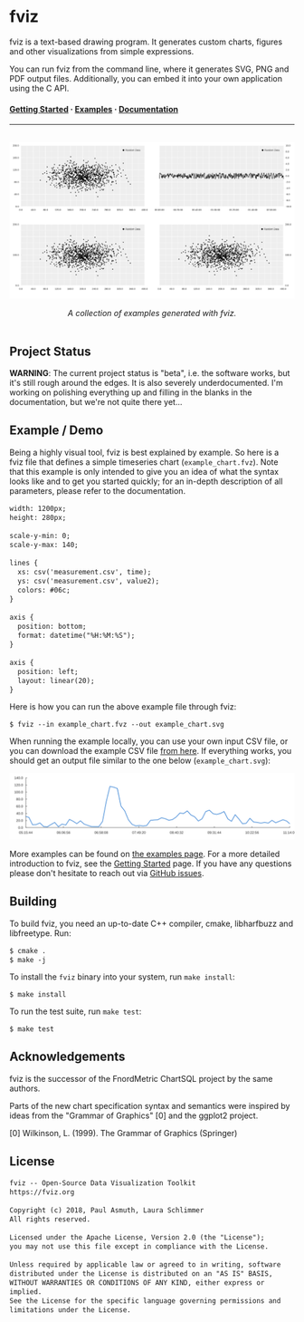 fviz
====

fviz is a text-based drawing program. It generates custom charts, figures and other
visualizations from simple expressions.

You can run fviz from the command line, where it generates SVG, PNG and PDF
output files. Additionally, you can embed it into your own application using the
C API.

<h4>
  <a href="https://fviz.org/documentation/getting-started">Getting Started</a> &middot;
  <a href="https://fviz.org/examples">Examples</a> &middot;
  <a href="https://fviz.org">Documentation</a>
</h4>

---

<p align="center">
  <br>
  <img src="/examples/other/demo2.svg">
</p>

<p align="center">
  <i>A collection of examples generated with fviz.</i>
  <br><br>
</p>


Project Status
--------------

**WARNING**: The current project status is "beta", i.e. the software works, but
it's still rough around the edges. It is also severely underdocumented. I'm working
on polishing everything up and filling in the blanks in the documentation, but we're
not quite there yet...


Example / Demo
--------------

Being a highly visual tool, fviz is best explained by example. So here is a fviz
file that defines a simple timeseries chart (`example_chart.fvz`). Note that this
example is only intended to give you an idea of what the syntax looks like and to
get you started quickly; for an in-depth description of all parameters, please refer
to the documentation.

    width: 1200px;
    height: 280px;

    scale-y-min: 0;
    scale-y-max: 140;

    lines {
      xs: csv('measurement.csv', time);
      ys: csv('measurement.csv', value2);
      colors: #06c;
    }

    axis {
      position: bottom;
      format: datetime("%H:%M:%S");
    }

    axis {
      position: left;
      layout: linear(20);
    }

Here is how you can run the above example file through fviz:

    $ fviz --in example_chart.fvz --out example_chart.svg

When running the example locally, you can use your own input CSV file, or you
can download the example CSV file [from here](/tests/testdata/measurement.csv).
If everything works, you should get an output file similar to  the one below
(`example_chart.svg`):

[![A simple line chart](/examples/linecharts/simple_timeseries.svg)](./examples/linecharts/simple_timeseries.fvz)

More examples can be found on [the examples page](https://fviz.org/examples).
For a more detailed introduction to fviz, see the [Getting Started](https://fviz.org/documentation/getting-started) page.
If you have any questions please don't hesitate to reach out via [GitHub issues](https://github.com/fviz/fviz).


Building
--------

To build fviz, you need an up-to-date C++ compiler, cmake, libharfbuzz and
libfreetype. Run:

    $ cmake .
    $ make -j

To install the `fviz` binary into your system, run `make install`:

    $ make install

To run the test suite, run `make test`:

    $ make test


Acknowledgements
----------------

fviz is the successor of the FnordMetric ChartSQL project by the same authors.

Parts of the new chart specification syntax and semantics were inspired by ideas
from the "Grammar of Graphics" [0] and the ggplot2 project.

[0] Wilkinson, L. (1999). The Grammar of Graphics (Springer)


License
-------

    fviz -- Open-Source Data Visualization Toolkit 
    https://fviz.org

    Copyright (c) 2018, Paul Asmuth, Laura Schlimmer
    All rights reserved.

    Licensed under the Apache License, Version 2.0 (the "License");
    you may not use this file except in compliance with the License.

    Unless required by applicable law or agreed to in writing, software
    distributed under the License is distributed on an "AS IS" BASIS,
    WITHOUT WARRANTIES OR CONDITIONS OF ANY KIND, either express or implied.
    See the License for the specific language governing permissions and
    limitations under the License.
